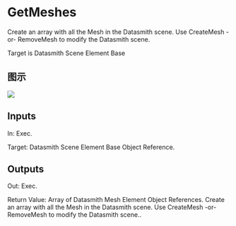 # GetMeshes

Create an array with all the Mesh in the Datasmith scene. Use CreateMesh -or- RemoveMesh to modify the Datasmith scene.

Target is Datasmith Scene Element Base

## 图示

![]($-20221218-18401302.png)

## Inputs

In: Exec.

Target: Datasmith Scene Element Base Object Reference.  

## Outputs

Out: Exec.

Return Value: Array of Datasmith Mesh Element Object References. Create an array with all the Mesh in the Datasmith scene. Use CreateMesh -or- RemoveMesh to modify the Datasmith scene..

